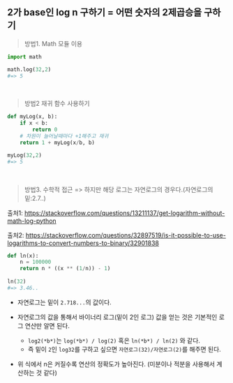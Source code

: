 ## 2가 base인 log n 구하기 = 어떤 숫자의 2제곱승을 구하기



> 방법1. Math 모듈 이용

```python
import math

math.log(32,2)
#=> 5
```

​         



> 방법2 재귀 함수 사용하기

```python
def myLog(x, b):
    if x < b:
        return 0 
    # 차원이 늘어날때마다 +1해주고 재귀
    return 1 + myLog(x/b, b)

myLog(32,2)
#=> 5
```

​        



> 방법3.  수학적 접근 => 하지만 해당 로그는 자연로그의 경우다.(자연로그의 밑:2.7..)

출처1: https://stackoverflow.com/questions/13211137/get-logarithm-without-math-log-python

출처2: https://stackoverflow.com/questions/32897519/is-it-possible-to-use-logarithms-to-convert-numbers-to-binary/32901838 

```python
def ln(x):
    n = 100000
    return n * ((x ** (1/n)) - 1)
  
ln(32)
#=> 3.46..
```

   

* 자연로그는 밑이 `2.718...`의 값이다. 

* 자연로그의 값을 통해서 바이너리 로그(밑이 2인 로그) 값을 얻는 것은 기본적인 로그 연산만 알면 된다.
  * `log2(*b*)`는 `log(*b*) / log(2)` 혹은 `ln(*b*) / ln(2)` 와 같다.
  * 즉 밑이 `2`인 `log32`를 구하고 싶으면 `자연로그(32)/자연로그(2)`를 해주면 된다.

* 위 식에서 n은 커질수록 연산의 정확도가 높아진다. (미분이나 적분을 사용해서 계산하는 것 같다)